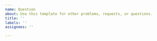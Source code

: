 ```yaml
---
name: Question
about: Use this template for other problems, requests, or questions.
title: ''
labels: ''
assignees: ''

---
```


<!--

Welcome!  If you have a question you'd like to ask, you can do it here or on the
mlpack mailing list; see also https://www.mlpack.org/questions.html.

If you're looking for how to get involved and contribute, there's no need to
open an issue---you can see https://www.mlpack.org/community.html instead.

-->
